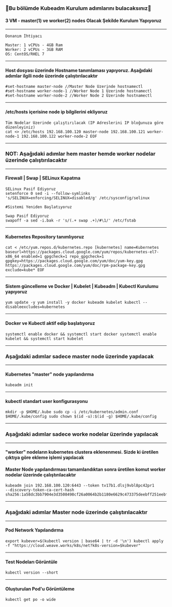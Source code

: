 ### 📗Bu bölümde Kubeadm Kurulum adımlarını bulacaksınız📗

#### 3 VM - master(1) ve worker(2) nodes Olacak Şekilde Kurulum Yapıyoruz
***
```
Donanım İhtiyacı

Master: 1 vCPUs - 4GB Ram
Worker: 2 vCPUs - 3GB RAM 
OS: CentOS/RHEL 7
```
***
#### Host dosyası üzerinde Hostname tanımlaması yapıyoruz. Aşağıdaki adımlar ilgili node üzerinde çalıştırılacaktır
```
#set-hostname master-node //Master Node Üzerinde hostnamectl 
#set-hostname worker-node-1 //Worker Node 1 Üzerinde hostnamectl 
#set-hostname worker-node-2 //Worker Node 2 Üzerinde hostnamectl 
```
***
#### /etc/hosts içerisine node ip bilgilerini ekliyoruz
```
Tüm Nodelar Üzerinde çalıştırılacak (IP Adreslerini IP bloğunuza göre düzenleyiniz)
cat <> /etc/hosts 192.168.100.120 master-node 192.168.100.121 worker-node-1 192.168.100.122 worker-node-2 EOF
```
***
### NOT: Aşağıdaki adımlar hem master hemde worker nodelar üzerinde  çalıştırılacaktır
***
####  Firewall | Swap | SELinux Kapatma
```
SELinux Pasif Ediyoruz
setenforce 0 sed -i --follow-symlinks 's/SELINUX=enforcing/SELINUX=disabled/g' /etc/sysconfig/selinux

#Sistemi Yeniden Başlatıyoruz

Swap Pasif Ediyoruz
swapoff -a sed -i.bak -r 's/(.+ swap .+)/#\1/' /etc/fstab
```
***
#### Kubernetes Repository tanımlıyoruz
```
cat < /etc/yum.repos.d/kubernetes.repo [kubernetes] name=Kubernetes baseurl=https://packages.cloud.google.com/yum/repos/kubernetes-el7-x86_64 enabled=1 gpgcheck=1 repo_gpgcheck=1 gpgkey=https://packages.cloud.google.com/yum/doc/yum-key.gpg https://packages.cloud.google.com/yum/doc/rpm-package-key.gpg exclude=kube* EOF
```
***
#### Sistem güncelleme ve Docker | Kubelet | Kubeadm | Kubectl Kurulumu yapıyoruz
```
yum update -y yum install -y docker kubeadm kubelet kubectl --disableexcludes=kubernetes
```
***
#### Docker ve Kubectl aktif edip başlatıyoruz
```
systemctl enable docker && systemctl start docker systemctl enable kubelet && systemctl start kubelet
```
***
### Aşağıdaki adımlar sadece master node üzerinde yapılacak
***
#### Kubernetes "master" node yapılandırma
```
kubeadm init
```
***
#### kubectl standart user konfigurasyonu
```
mkdir -p $HOME/.kube sudo cp -i /etc/kubernetes/admin.conf
$HOME/.kube/config sudo chown $(id -u):$(id -g) $HOME/.kube/config
```
***
### Aşağıdaki adımlar sadece worke nodelar üzerinde yapılacak
***
#### "worker" nodeların kubernetes clustera eklenenmesi. Sizde ki üretilen çıktıya göre ekleme işlemi yapılacak 
####  Master Node yapılandırması tamamlandıktan sonra üretilen komut worker nodelar üzerinde çalıştırılacaktır
```
kubeadm join 192.168.100.120:6443 --token tv17b1.dlsj9vbl8pc42pr1
--discovery-token-ca-cert-hash sha256:1a58dc3bb7904e3d3508498cf26a0064b2b1180e6629c473375deebff251eebf
```
***
### Aşağıdaki adımlar Master node üzerinde çalıştırılacaktır
***
#### Pod Network Yapılandırma
```
export kubever=$(kubectl version | base64 | tr -d '\n') kubectl apply -f "https://cloud.weave.works/k8s/net?k8s-version=$kubever"
```
***
#### Test Nodeları Görüntüle
```
kubectl version --short
```
***
#### Oluşturulan Pod'u Görüntüleme
```
kubectl get po -o wide
```
